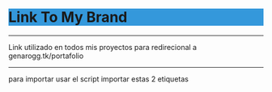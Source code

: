<h1 style="background-color: #3498db">Link To My Brand</h1>
<hr/>
<p>Link utilizado en todos mis proyectos para redirecional a genarogg.tk/portafolio</p>
<hr/>
<p>para importar usar el script importar estas 2 etiquetas</p>
<div id="buttonBrand"></div>
<script src="https://genarogg.github.io/link-To-my-brand/js/main.js"></script>
